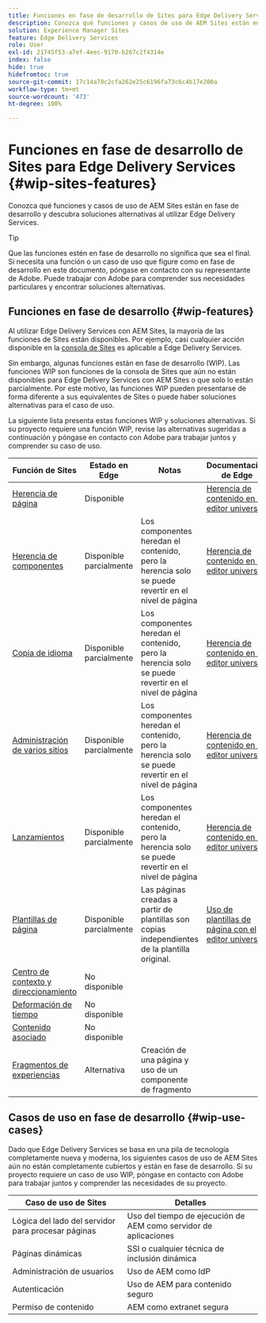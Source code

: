 ```yaml
---
title: Funciones en fase de desarrollo de Sites para Edge Delivery Services
description: Conozca qué funciones y casos de uso de AEM Sites están en fase de desarrollo y descubra soluciones alternativas al utilizar Edge Delivery Services.
solution: Experience Manager Sites
feature: Edge Delivery Services
role: User
exl-id: 21745f53-a7ef-4eec-9170-b267c2f4314e
index: false
hide: true
hidefromtoc: true
source-git-commit: 17c14a78c2cfa262e25c6196fa73c6c4b17e200a
workflow-type: tm+mt
source-wordcount: '473'
ht-degree: 100%

---
```


# Funciones en fase de desarrollo de Sites para Edge Delivery Services {#wip-sites-features}

Conozca qué funciones y casos de uso de AEM Sites están en fase de desarrollo y descubra soluciones alternativas al utilizar Edge Delivery Services.

>[!TIP]
>
>Que las funciones estén en fase de desarrollo no significa que sea el final. Si necesita una función o un caso de uso que figure como en fase de desarrollo en este documento, póngase en contacto con su representante de Adobe. Puede trabajar con Adobe para comprender sus necesidades particulares y encontrar soluciones alternativas.

## Funciones en fase de desarrollo {#wip-features}

Al utilizar Edge Delivery Services con AEM Sites, la mayoría de las funciones de Sites están disponibles. Por ejemplo, casi cualquier acción disponible en la [consola de Sites](/help/sites-cloud/authoring/sites-console/introduction.md) es aplicable a Edge Delivery Services.

Sin embargo, algunas funciones están en fase de desarrollo (WIP). Las funciones WIP son funciones de la consola de Sites que aún no están disponibles para Edge Delivery Services con AEM Sites o que solo lo están parcialmente. Por este motivo, las funciones WIP pueden presentarse de forma diferente a sus equivalentes de Sites o puede haber soluciones alternativas para el caso de uso.

La siguiente lista presenta estas funciones WIP y soluciones alternativas. Si su proyecto requiere una función WIP, revise las alternativas sugeridas a continuación y póngase en contacto con Adobe para trabajar juntos y comprender su caso de uso.

| Función de Sites | Estado en Edge | Notas | Documentación de Edge |
|---|---|---|---|
| [Herencia de página](/help/sites-cloud/administering/msm-and-translation.md) | Disponible |  | [Herencia de contenido en el editor universal](/help/sites-cloud/authoring/universal-editor/inheritance.md) |
| [Herencia de componentes](/help/sites-cloud/administering/msm-and-translation.md) | Disponible parcialmente | Los componentes heredan el contenido, pero la herencia solo se puede revertir en el nivel de página | [Herencia de contenido en el editor universal](/help/sites-cloud/authoring/universal-editor/inheritance.md) |
| [Copia de idioma](/help/sites-cloud/administering/translation/overview.md) | Disponible parcialmente | Los componentes heredan el contenido, pero la herencia solo se puede revertir en el nivel de página | [Herencia de contenido en el editor universal](/help/sites-cloud/authoring/universal-editor/inheritance.md) |
| [Administración de varios sitios](/help/sites-cloud/administering/msm/overview.md) | Disponible parcialmente | Los componentes heredan el contenido, pero la herencia solo se puede revertir en el nivel de página | [Herencia de contenido en el editor universal](/help/sites-cloud/authoring/universal-editor/inheritance.md) |
| [Lanzamientos](/help/sites-cloud/authoring/launches/overview.md) | Disponible parcialmente | Los componentes heredan el contenido, pero la herencia solo se puede revertir en el nivel de página | [Herencia de contenido en el editor universal](/help/sites-cloud/authoring/universal-editor/inheritance.md) |
| [Plantillas de página](/help/sites-cloud/authoring/page-editor/templates.md) | Disponible parcialmente | Las páginas creadas a partir de plantillas son copias independientes de la plantilla original. | [Uso de plantillas de página con el editor universal](/help/sites-cloud/authoring/universal-editor/templates.md) |
| [Centro de contexto y direccionamiento](/help/sites-cloud/authoring/personalization/overview.md) | No disponible |  |  |
| [Deformación de tiempo](/help/sites-cloud/authoring/launches/preview.md) | No disponible |  |  |
| [Contenido asociado](/help/sites-cloud/authoring/page-editor/editor-side-panel.md#associated-content-browser) | No disponible |  |  |
| [Fragmentos de experiencias](/help/sites-cloud/authoring/fragments/experience-fragments.md) | Alternativa | Creación de una página y uso de un componente de fragmento |  |

## Casos de uso en fase de desarrollo {#wip-use-cases}

Dado que Edge Delivery Services se basa en una pila de tecnología completamente nueva y moderna, los siguientes casos de uso de AEM Sites aún no están completamente cubiertos y están en fase de desarrollo. Si su proyecto requiere un caso de uso WIP, póngase en contacto con Adobe para trabajar juntos y comprender las necesidades de su proyecto.

| Caso de uso de Sites | Detalles |
|---|---|
| Lógica del lado del servidor para procesar páginas | Uso del tiempo de ejecución de AEM como servidor de aplicaciones |
| Páginas dinámicas | SSI o cualquier técnica de inclusión dinámica |
| Administración de usuarios | Uso de AEM como IdP |
| Autenticación | Uso de AEM para contenido seguro |
| Permiso de contenido | AEM como extranet segura |
